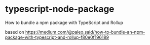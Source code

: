 # typescript-node-package
How to bundle a npm package with TypeScript and Rollup


based on <https://medium.com/@paleo.said/how-to-bundle-an-npm-package-with-typescript-and-rollup-f80e0f196189>
